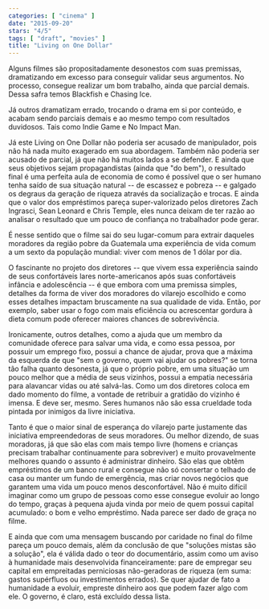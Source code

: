 ```yaml
---
categories: [ "cinema" ]
date: "2015-09-20"
stars: "4/5"
tags: [ "draft", "movies" ]
title: "Living on One Dollar"
---
```

Alguns filmes são propositadamente desonestos com suas premissas,
dramatizando em excesso para conseguir validar seus argumentos. No
processo, consegue realizar um bom trabalho, ainda que parcial
demais. Dessa safra temos Blackfish e Chasing Ice.

Já outros dramatizam errado, trocando o drama em si por conteúdo,
e acabam sendo parciais demais e ao mesmo tempo com resultados
duvidosos. Tais como Indie Game e No Impact Man.

Já este Living on One Dollar não poderia ser acusado de manipulador,
pois não há nada muito exagerado em sua abordagem. Também não poderia
ser acusado de parcial, já que não há muitos lados a se defender. E
ainda que seus objetivos sejam propagandistas (ainda que "do bem"),
o resultado final é uma perfeita aula de economia de como é possível
que o ser humano tenha saído de sua situação natural -- de escassez
e pobreza -- e galgado os degraus da geração de riqueza através da
socialização e trocas. E ainda que o valor dos empréstimos pareça
super-valorizado pelos diretores Zach Ingrasci, Sean Leonard e Chris
Temple, eles nunca deixam de ter razão ao analisar o resultado que um
pouco de confiança no trabalhador pode gerar.

É nesse sentido que o filme sai do seu lugar-comum para extrair daqueles
moradores da região pobre da Guatemala uma experiência de vida comum
a um sexto da população mundial: viver com menos de 1 dólar por dia.

O fascinante no projeto dos diretores -- que vivem essa experiência
saindo de seus confortáveis lares norte-americanos após suas
confortáveis infância e adolescência -- é que embora com uma premissa
simples, detalhes da forma de viver dos moradores do vilarejo escolhido e
como esses detalhes impactam bruscamente na sua qualidade de vida. Então,
por exemplo, saber usar o fogo com mais eficiência ou acrescentar
gordura à dieta comum pode oferecer maiores chances de sobrevivência.

Ironicamente, outros detalhes, como a ajuda que um membro da comunidade
oferece para salvar uma vida, e como essa pessoa, por possuir um emprego
fixo, possui a chance de ajudar, prova que a máxima da esquerda de que
"sem o governo, quem vai ajudar os pobres?" se torna tão falha quanto
desonesta, já que o próprio pobre, em uma situação um pouco melhor que
a média de seus vizinhos, possui a empatia necessária para alavancar
vidas ou até salvá-las. Como um dos diretores coloca em dado momento
do filme, a vontade de retribuir a gratidão do vizinho é imensa. E
deve ser, mesmo. Seres humanos não são essa crueldade toda pintada
por inimigos da livre iniciativa. 

Tanto é que o maior sinal de esperança do vilarejo parte justamente das
iniciativa empreendedoras de seus moradores. Ou melhor dizendo, de suas
moradoras, já que são elas com mais tempo livre (homens e crianças
precisam trabalhar continuamente para sobreviver) e muito provavelmente
melhores quando o assunto é administrar dinheiro. São elas que obtêm
empréstimos de um banco rural e consegue não só consertar o telhado
de casa ou manter um fundo de emergência, mas criar novos negócios que
garantem uma vida um pouco menos desconfortável. Não é muito difícil
imaginar como um grupo de pessoas como esse consegue evoluir ao longo
do tempo, graças à pequena ajuda vinda por meio de quem possui capital
acumulado: o bom e velho empréstimo. Nada parece ser dado de graça no
filme.

E ainda que com uma mensagem buscando por caridade no final do filme
pareça um pouco demais, além da conclusão de que "soluções mistas
são a solução", ela é válida dado o teor do documentário, assim
como um aviso à humanidade mais desenvolvida financeiramente: pare de
empregar seu capital em empreitadas perniciosas não-geradoras de riqueza
(em suma: gastos supérfluos ou investimentos errados). Se quer ajudar
de fato a humanidade a evoluir, empreste dinheiro aos que podem fazer
algo com ele. O governo, é claro, está excluído dessa lista.

